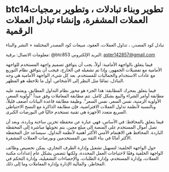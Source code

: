 # btc14تطوير وبناء تبادلات ، وتطوير برمجيات العملات المشفرة، وإنشاء تبادل العملات الرقمية

تبادل كود المصدر، ، تداول العملات، العقود، مبيعات كود المصدر المختلفة + النشر والبناء

معلومات الاتصال: برقية: @btc853 البريد الإلكتروني: aster142857@gmail.com

فيما يتعلق بالواجهة الأمامية: أولاً، يجب أن يتوافق تصميم واجهة المستخدم للواجهة الأمامية مع تفضيلات الجمهور، وإذا تم تشغيله في الخارج، فيجب أن يتوافق نظام التوزيع مع عادات الاستخدام والجماليات للمستخدم. بعد كل شيء، الواجهة الأمامية هي وجه التبادل، تمامًا مثل النظر إلى الأشخاص، أول ما تلاحظه هو المظهر.

فيما يتعلق بمحرك المطابقة: هذا الجزء هو محور نظام التداول المطابق، ويعتمد عليه مطابقة أوامر الشراء والبيع بشكل كامل. تتم مطابقة المعاملات وفق مبدأ "أولوية السعر، الأولوية الزمنية، نفس السعر، نفس السعر". وظيفة مطابقة قاعدة البيانات أضعف قليلاً، وبالنسبة لأنظمة تداول العملات الافتراضية، فإن مطابقة الذاكرة مع النسخ الاحتياطي السريع متعدد الأجهزة هي تقنية تستخدم حاليًا في البورصات الكبرى.

فيما يتعلق بالمحافظ: في الأساس، فهي عبارة عن محفظة تخزين ساخنة وباردة، وبعد أن تصل أموال المستخدم على المنصة إلى مبلغ معين، يتم تحويلها مباشرة إلى المحفظة الباردة. المحافظ هي الاهتمام الأمني ​​الأكثر أهمية لأنظمة التداول. سيساعد حل المحفظة الأكثر أمانًا في بناء الثقة بين المستخدمين وبورصات العملات المشفرة.

حول الواجهة الخلفية: لتسهيل تشغيل وإدارة الطرف التجاري، يمكن تخصيص وظائف الواجهة الخلفية وفقًا لاحتياجات العمل المحددة، ولكنها تتضمن بشكل عام إعدادات مكتبة العملات، وإدارة المستخدم، وإدارة الطلبات، والإحصاءات التشغيلية، وإدارة التحكم في المخاطر، والمالية الإدارة وإدارة المعاملات وما إلى ذلك.
